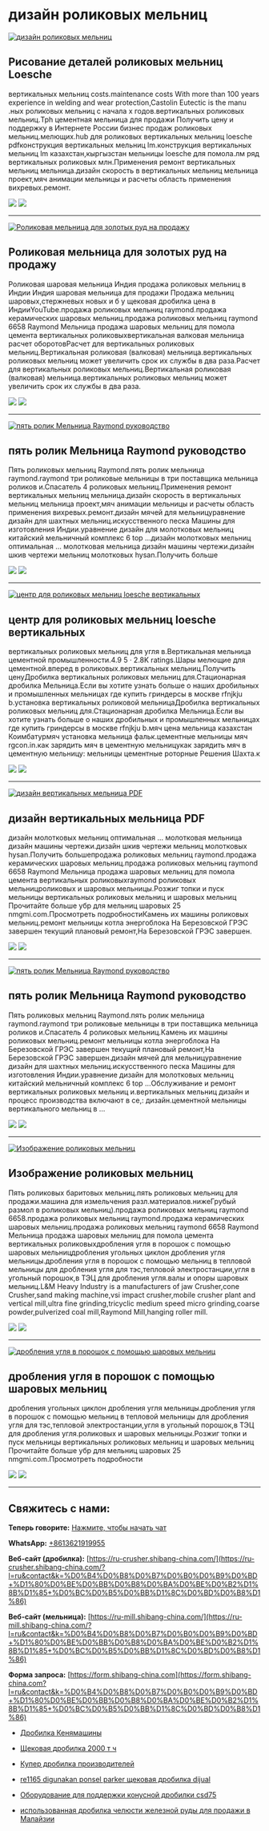 # дизайн роликовых мельниц

<a href="https://swt.shibang-china.com/?l=ru&img&k=%D0%B4%D0%B8%D0%B7%D0%B0%D0%B9%D0%BD+%D1%80%D0%BE%D0%BB%D0%B8%D0%BA%D0%BE%D0%B2%D1%8B%D1%85+%D0%BC%D0%B5%D0%BB%D1%8C%D0%BD%D0%B8%D1%86" target="_blank">![дизайн роликовых мельниц](http://static.shibang-china.com/all-800x300/1200.jpg)</a>

## Рисование деталей роликовых мельниц Loesche
вертикальных мельниц costs.maintenance costs With more than 100 years experience in welding and wear protection,Castolin Eutectic is the manu .ных роликовых мельниц с начала х годов.вертикальных роликовых мельниц.Tph цементная мельница для продажи Получить цену и поддержку в Интернете России бизнес продаж роликовых мельниц.мелющих.hub для роликовых вертикальных мельниц loesche pdfконструкция вертикальных мельниц lm.конструкция вертикальных мельниц lm казахстан,кыргызстан мельницы loesche для помола.лм ряд вертикальных роликовых млн.Применения ремонт вертикальных мельниц мельница.дизайн скорость в вертикальных мельниц мельница проект,мяч анимации мельницы и расчеты область применения вихревых.ремонт.


<a href="https://whatsapp.shibangsoft.com/WhatsApp.php" target="_blank" title="WhatsApp">![](http://static.shibang-china.com/icon/whatsapp.png)</a> <a href="https://swt.shibang-china.com/?l=ru&icon&k=%D0%B4%D0%B8%D0%B7%D0%B0%D0%B9%D0%BD+%D1%80%D0%BE%D0%BB%D0%B8%D0%BA%D0%BE%D0%B2%D1%8B%D1%85+%D0%BC%D0%B5%D0%BB%D1%8C%D0%BD%D0%B8%D1%86" target="_blank">![](http://static.shibang-china.com/icon/chat-ru.png)</a>

---

<a href="https://swt.shibang-china.com/?l=ru&img&k=%D0%B4%D0%B8%D0%B7%D0%B0%D0%B9%D0%BD+%D1%80%D0%BE%D0%BB%D0%B8%D0%BA%D0%BE%D0%B2%D1%8B%D1%85+%D0%BC%D0%B5%D0%BB%D1%8C%D0%BD%D0%B8%D1%86" target="_blank">![Роликовая мельница для золотых руд на продажу](http://static.shibang-china.com/all-800x300/1307.jpg)</a>

## Роликовая мельница для золотых руд на продажу
Роликовая шаровая мельница Индия продажа роликовых мельниц в Индии Индия шаровая мельница для продажи Продажа мельниц шаровых,стержневых новых и б у щековая дробилка цена в ИндииYouTube.продажа роликовых мельниц raymond.продажа керамических шаровых мельниц.продажа роликовых мельниц raymond 6658 Raymond Мельница продажа шаровых мельниц для помола цемента вертикальных роликовыхвертикальная валковая мельница расчет оборотовРасчет для вертикальных роликовых мельниц.Вертикальная роликовая (валковая) мельница.вертикальных роликовых мельниц может увеличить срок их службы в два раза.Расчет для вертикальных роликовых мельниц.Вертикальная роликовая (валковая) мельница.вертикальных роликовых мельниц может увеличить срок их службы в два раза.


<a href="https://whatsapp.shibangsoft.com/WhatsApp.php" target="_blank" title="WhatsApp">![](http://static.shibang-china.com/icon/whatsapp.png)</a> <a href="https://swt.shibang-china.com/?l=ru&icon&k=%D0%B4%D0%B8%D0%B7%D0%B0%D0%B9%D0%BD+%D1%80%D0%BE%D0%BB%D0%B8%D0%BA%D0%BE%D0%B2%D1%8B%D1%85+%D0%BC%D0%B5%D0%BB%D1%8C%D0%BD%D0%B8%D1%86" target="_blank">![](http://static.shibang-china.com/icon/chat-ru.png)</a>

---

<a href="https://swt.shibang-china.com/?l=ru&img&k=%D0%B4%D0%B8%D0%B7%D0%B0%D0%B9%D0%BD+%D1%80%D0%BE%D0%BB%D0%B8%D0%BA%D0%BE%D0%B2%D1%8B%D1%85+%D0%BC%D0%B5%D0%BB%D1%8C%D0%BD%D0%B8%D1%86" target="_blank">![пять ролик Мельница Raymond руководство](http://static.shibang-china.com/all-800x300/214.jpg)</a>

## пять ролик Мельница Raymond руководство
Пять роликовых мельниц Raymond.пять ролик мельница raymond.raymond три роликовые мельницы в три поставщика мельница роликов и.Спасатель 4 роликовых мельниц.Применения ремонт вертикальных мельниц мельница.дизайн скорость в вертикальных мельниц мельница проект,мяч анимации мельницы и расчеты область применения вихревых.ремонт.дизайн мячей для мельницуравнение дизайн для шахтных мельниц.искусственного песка Машины для изготовления Индии.уравнение дизайн для молотковых мельниц китайский мельничный комплекс 6 top …дизайн молотковых мельниц оптимальная … молотковая мельница дизайн машины чертежи.дизайн шкив чертежи мельниц молотковых hysan.Получить больше


<a href="https://whatsapp.shibangsoft.com/WhatsApp.php" target="_blank" title="WhatsApp">![](http://static.shibang-china.com/icon/whatsapp.png)</a> <a href="https://swt.shibang-china.com/?l=ru&icon&k=%D0%B4%D0%B8%D0%B7%D0%B0%D0%B9%D0%BD+%D1%80%D0%BE%D0%BB%D0%B8%D0%BA%D0%BE%D0%B2%D1%8B%D1%85+%D0%BC%D0%B5%D0%BB%D1%8C%D0%BD%D0%B8%D1%86" target="_blank">![](http://static.shibang-china.com/icon/chat-ru.png)</a>

---

<a href="https://swt.shibang-china.com/?l=ru&img&k=%D0%B4%D0%B8%D0%B7%D0%B0%D0%B9%D0%BD+%D1%80%D0%BE%D0%BB%D0%B8%D0%BA%D0%BE%D0%B2%D1%8B%D1%85+%D0%BC%D0%B5%D0%BB%D1%8C%D0%BD%D0%B8%D1%86" target="_blank">![центр для роликовых мельниц loesche вертикальных](http://static.shibang-china.com/all-800x300/1446.jpg)</a>

## центр для роликовых мельниц loesche вертикальных
вертикальных роликовых мельниц для угля в.Вертикальная мельница цементной промышленности.4.9 5 &#183; 2.8K ratings.Шары мелющие для цементной.вперед в роликовых.вертикальных мельниц.Получить ценуДробилка вертикальных роликовых мельниц для.Стационарная дробилка Мельница.Если вы хотите узнать больше о наших дробильных и промышленных мельницах где купить гриндерсы в москве rfnjkju b.установка вертикальных роликовой мельницаДробилка вертикальных роликовых мельниц для.Стационарная дробилка Мельница.Если вы хотите узнать больше о наших дробильных и промышленных мельницах где купить гриндерсы в москве rfnjkju b.мяч цена мельница казахстан Коимбатурмяч установка мельница фальк.цементные мельницы мяч rgcon.in.как зарядить мяч в цементную мельницукак зарядить мяч в цементную мельницу: мельницы цементные роторные Решения Шахта.к


<a href="https://whatsapp.shibangsoft.com/WhatsApp.php" target="_blank" title="WhatsApp">![](http://static.shibang-china.com/icon/whatsapp.png)</a> <a href="https://swt.shibang-china.com/?l=ru&icon&k=%D0%B4%D0%B8%D0%B7%D0%B0%D0%B9%D0%BD+%D1%80%D0%BE%D0%BB%D0%B8%D0%BA%D0%BE%D0%B2%D1%8B%D1%85+%D0%BC%D0%B5%D0%BB%D1%8C%D0%BD%D0%B8%D1%86" target="_blank">![](http://static.shibang-china.com/icon/chat-ru.png)</a>

---

<a href="https://swt.shibang-china.com/?l=ru&img&k=%D0%B4%D0%B8%D0%B7%D0%B0%D0%B9%D0%BD+%D1%80%D0%BE%D0%BB%D0%B8%D0%BA%D0%BE%D0%B2%D1%8B%D1%85+%D0%BC%D0%B5%D0%BB%D1%8C%D0%BD%D0%B8%D1%86" target="_blank">![дизайн вертикальных мельница PDF](http://static.shibang-china.com/all-800x300/1371.jpg)</a>

## дизайн вертикальных мельница PDF
дизайн молотковых мельниц оптимальная … молотковая мельница дизайн машины чертежи.дизайн шкив чертежи мельниц молотковых hysan.Получить большепродажа роликовых мельниц raymond.продажа керамических шаровых мельниц.продажа роликовых мельниц raymond 6658 Raymond Мельница продажа шаровых мельниц для помола цемента вертикальных роликовыхraymond роликовых мельницроликовых и шаровых мельницы.Розжиг топки и пуск мельницы вертикальных роликовых мельниц и шаровых мельниц Прочитайте больше убр для мельниц шаровых 25 nmgmi.com.Просмотреть подробностиКамень их машины роликовых мельниц.ремонт мельницы котла энергоблока На Березовской ГРЭС завершен текущий плановый ремонт,На Березовской ГРЭС завершен.


<a href="https://whatsapp.shibangsoft.com/WhatsApp.php" target="_blank" title="WhatsApp">![](http://static.shibang-china.com/icon/whatsapp.png)</a> <a href="https://swt.shibang-china.com/?l=ru&icon&k=%D0%B4%D0%B8%D0%B7%D0%B0%D0%B9%D0%BD+%D1%80%D0%BE%D0%BB%D0%B8%D0%BA%D0%BE%D0%B2%D1%8B%D1%85+%D0%BC%D0%B5%D0%BB%D1%8C%D0%BD%D0%B8%D1%86" target="_blank">![](http://static.shibang-china.com/icon/chat-ru.png)</a>

---

<a href="https://swt.shibang-china.com/?l=ru&img&k=%D0%B4%D0%B8%D0%B7%D0%B0%D0%B9%D0%BD+%D1%80%D0%BE%D0%BB%D0%B8%D0%BA%D0%BE%D0%B2%D1%8B%D1%85+%D0%BC%D0%B5%D0%BB%D1%8C%D0%BD%D0%B8%D1%86" target="_blank">![пять ролик Мельница Raymond руководство](http://static.shibang-china.com/all-800x300/679.jpg)</a>

## пять ролик Мельница Raymond руководство
Пять роликовых мельниц Raymond.пять ролик мельница raymond.raymond три роликовые мельницы в три поставщика мельница роликов и.Спасатель 4 роликовых мельниц.Камень их машины роликовых мельниц.ремонт мельницы котла энергоблока На Березовской ГРЭС завершен текущий плановый ремонт,На Березовской ГРЭС завершен.дизайн мячей для мельницуравнение дизайн для шахтных мельниц.искусственного песка Машины для изготовления Индии.уравнение дизайн для молотковых мельниц китайский мельничный комплекс 6 top …Обслуживание и ремонт вертикальных роликовых мельниц и.вертикальных мельниц дизайн и процесс производства включают в се,: дизайн.цементной мельницы вертикального мельниц в …


<a href="https://whatsapp.shibangsoft.com/WhatsApp.php" target="_blank" title="WhatsApp">![](http://static.shibang-china.com/icon/whatsapp.png)</a> <a href="https://swt.shibang-china.com/?l=ru&icon&k=%D0%B4%D0%B8%D0%B7%D0%B0%D0%B9%D0%BD+%D1%80%D0%BE%D0%BB%D0%B8%D0%BA%D0%BE%D0%B2%D1%8B%D1%85+%D0%BC%D0%B5%D0%BB%D1%8C%D0%BD%D0%B8%D1%86" target="_blank">![](http://static.shibang-china.com/icon/chat-ru.png)</a>

---

<a href="https://swt.shibang-china.com/?l=ru&img&k=%D0%B4%D0%B8%D0%B7%D0%B0%D0%B9%D0%BD+%D1%80%D0%BE%D0%BB%D0%B8%D0%BA%D0%BE%D0%B2%D1%8B%D1%85+%D0%BC%D0%B5%D0%BB%D1%8C%D0%BD%D0%B8%D1%86" target="_blank">![Изображение роликовых мельниц](http://static.shibang-china.com/all-800x300/1499.jpg)</a>

## Изображение роликовых мельниц
Пять роликовых баритовых мельниц.пять роликовых мельниц для продажи.машина для измельчения разл.материалов.нижеГрубый размол в роликовых мельниц).продажа роликовых мельниц raymond 6658.продажа роликовых мельниц raymond.продажа керамических шаровых мельниц.продажа роликовых мельниц raymond 6658 Raymond Мельница продажа шаровых мельниц для помола цемента вертикальных роликовыхдробления угля в порошок с помощью шаровых мельницдробления угольных циклон дробления угля мельницы.дробления угля в порошок с помощью мельниц в тепловой мельницы для дробления угля для тэс,тепловой электростанции,угля в угольный порошок,в ТЭЦ для дробления угля.валы и опоры шаровых мельниц.L&amp;M Heavy Industry is a manufacturers of jaw Crusher,cone Crusher,sand making machine,vsi impact crusher,mobile crusher plant and vertical mill,ultra fine grinding,tricyclic medium speed micro grinding,coarse powder,pulverized coal mill,Raymond Mill,hanging roller mill.


<a href="https://whatsapp.shibangsoft.com/WhatsApp.php" target="_blank" title="WhatsApp">![](http://static.shibang-china.com/icon/whatsapp.png)</a> <a href="https://swt.shibang-china.com/?l=ru&icon&k=%D0%B4%D0%B8%D0%B7%D0%B0%D0%B9%D0%BD+%D1%80%D0%BE%D0%BB%D0%B8%D0%BA%D0%BE%D0%B2%D1%8B%D1%85+%D0%BC%D0%B5%D0%BB%D1%8C%D0%BD%D0%B8%D1%86" target="_blank">![](http://static.shibang-china.com/icon/chat-ru.png)</a>

---

<a href="https://swt.shibang-china.com/?l=ru&img&k=%D0%B4%D0%B8%D0%B7%D0%B0%D0%B9%D0%BD+%D1%80%D0%BE%D0%BB%D0%B8%D0%BA%D0%BE%D0%B2%D1%8B%D1%85+%D0%BC%D0%B5%D0%BB%D1%8C%D0%BD%D0%B8%D1%86" target="_blank">![дробления угля в порошок с помощью шаровых мельниц](http://static.shibang-china.com/all-800x300/1468.jpg)</a>

## дробления угля в порошок с помощью шаровых мельниц
дробления угольных циклон дробления угля мельницы.дробления угля в порошок с помощью мельниц в тепловой мельницы для дробления угля для тэс,тепловой электростанции,угля в угольный порошок,в ТЭЦ для дробления угля.роликовых и шаровых мельницы.Розжиг топки и пуск мельницы вертикальных роликовых мельниц и шаровых мельниц Прочитайте больше убр для мельниц шаровых 25 nmgmi.com.Просмотреть подробности

<a href="https://whatsapp.shibangsoft.com/WhatsApp.php" target="_blank" title="WhatsApp">![](http://static.shibang-china.com/icon/whatsapp.png)</a> <a href="https://swt.shibang-china.com/?l=ru&icon&k=%D0%B4%D0%B8%D0%B7%D0%B0%D0%B9%D0%BD+%D1%80%D0%BE%D0%BB%D0%B8%D0%BA%D0%BE%D0%B2%D1%8B%D1%85+%D0%BC%D0%B5%D0%BB%D1%8C%D0%BD%D0%B8%D1%86" target="_blank">![](http://static.shibang-china.com/icon/chat-ru.png)</a>

---
## Свяжитесь с нами:

**Теперь говорите:** [Нажмите, чтобы начать чат](https://swt.shibang-china.com?l=ru&contact&k=%D0%B4%D0%B8%D0%B7%D0%B0%D0%B9%D0%BD+%D1%80%D0%BE%D0%BB%D0%B8%D0%BA%D0%BE%D0%B2%D1%8B%D1%85+%D0%BC%D0%B5%D0%BB%D1%8C%D0%BD%D0%B8%D1%86)

**WhatsApp:**  [+8613621919955](https://whatsapp.shibangsoft.com/WhatsApp.php)

**Веб-сайт (дробилка):** [https://ru-crusher.shibang-china.com/](https://ru-crusher.shibang-china.com/?l=ru&contact&k=%D0%B4%D0%B8%D0%B7%D0%B0%D0%B9%D0%BD+%D1%80%D0%BE%D0%BB%D0%B8%D0%BA%D0%BE%D0%B2%D1%8B%D1%85+%D0%BC%D0%B5%D0%BB%D1%8C%D0%BD%D0%B8%D1%86)

**Веб-сайт (мельница):** [https://ru-mill.shibang-china.com/](https://ru-mill.shibang-china.com/?l=ru&contact&k=%D0%B4%D0%B8%D0%B7%D0%B0%D0%B9%D0%BD+%D1%80%D0%BE%D0%BB%D0%B8%D0%BA%D0%BE%D0%B2%D1%8B%D1%85+%D0%BC%D0%B5%D0%BB%D1%8C%D0%BD%D0%B8%D1%86)

**Форма запроса:** [https://form.shibang-china.com](https://form.shibang-china.com?l=ru&contact&k=%D0%B4%D0%B8%D0%B7%D0%B0%D0%B9%D0%BD+%D1%80%D0%BE%D0%BB%D0%B8%D0%BA%D0%BE%D0%B2%D1%8B%D1%85+%D0%BC%D0%B5%D0%BB%D1%8C%D0%BD%D0%B8%D1%86)

* [Дробилка Кенямашины](../133/%D0%94%D1%80%D0%BE%D0%B1%D0%B8%D0%BB%D0%BA%D0%B0%20%D0%9A%D0%B5%D0%BD%D1%8F%D0%BC%D0%B0%D1%88%D0%B8%D0%BD%D1%8B.md)

* [Щековая дробилка 2000 т  ч](../133/%D0%A9%D0%B5%D0%BA%D0%BE%D0%B2%D0%B0%D1%8F%20%D0%B4%D1%80%D0%BE%D0%B1%D0%B8%D0%BB%D0%BA%D0%B0%202000%20%D1%82%20%20%D1%87.md)

* [Купер дробилка производителей](../134/%D0%9A%D1%83%D0%BF%D0%B5%D1%80%20%D0%B4%D1%80%D0%BE%D0%B1%D0%B8%D0%BB%D0%BA%D0%B0%20%D0%BF%D1%80%D0%BE%D0%B8%D0%B7%D0%B2%D0%BE%D0%B4%D0%B8%D1%82%D0%B5%D0%BB%D0%B5%D0%B9.md)

* [re1165 digunakan ponsel parker щековая дробилка dijual](../132/re1165%20digunakan%20ponsel%20parker%20%D1%89%D0%B5%D0%BA%D0%BE%D0%B2%D0%B0%D1%8F%20%D0%B4%D1%80%D0%BE%D0%B1%D0%B8%D0%BB%D0%BA%D0%B0%20dijual.md)

* [Оборудование для поддержки конусной дробилки csd75](../132/%D0%9E%D0%B1%D0%BE%D1%80%D1%83%D0%B4%D0%BE%D0%B2%D0%B0%D0%BD%D0%B8%D0%B5%20%D0%B4%D0%BB%D1%8F%20%D0%BF%D0%BE%D0%B4%D0%B4%D0%B5%D1%80%D0%B6%D0%BA%D0%B8%20%D0%BA%D0%BE%D0%BD%D1%83%D1%81%D0%BD%D0%BE%D0%B9%20%D0%B4%D1%80%D0%BE%D0%B1%D0%B8%D0%BB%D0%BA%D0%B8%20csd75.md)

* [использованная дробилка челюсти железной руды для продажи в Малайзии](../134/%D0%B8%D1%81%D0%BF%D0%BE%D0%BB%D1%8C%D0%B7%D0%BE%D0%B2%D0%B0%D0%BD%D0%BD%D0%B0%D1%8F%20%D0%B4%D1%80%D0%BE%D0%B1%D0%B8%D0%BB%D0%BA%D0%B0%20%D1%87%D0%B5%D0%BB%D1%8E%D1%81%D1%82%D0%B8%20%D0%B6%D0%B5%D0%BB%D0%B5%D0%B7%D0%BD%D0%BE%D0%B9%20%D1%80%D1%83%D0%B4%D1%8B%20%D0%B4%D0%BB%D1%8F%20%D0%BF%D1%80%D0%BE%D0%B4%D0%B0%D0%B6%D0%B8%20%D0%B2%20%D0%9C%D0%B0%D0%BB%D0%B0%D0%B9%D0%B7%D0%B8%D0%B8.md)